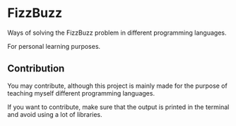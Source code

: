 # FizzBuzz

Ways of solving the FizzBuzz problem in different programming languages. 

For personal learning purposes.


## Contribution
You may contribute, although this project is mainly made for the purpose of teaching myself different programming languages.

If you want to contribute, make sure that the output is printed in the terminal and avoid using a lot of libraries.